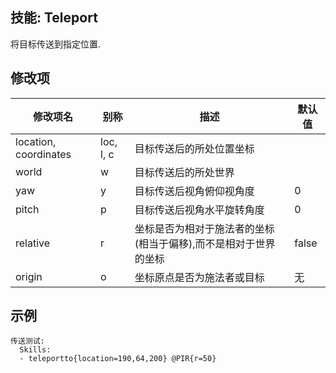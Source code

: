 技能: Teleport
--------------------------

将目标传送到指定位置.

修改项
----------

| 修改项名 | 别称    | 描述                                                                                                    | 默认值 |
|-----------|------------|----------------------------------------------------------------------------------------------------------------|---------------|
| location, coordinates | loc, l, c | 目标传送后的所处位置坐标                     |               |
| world                 | w         | 目标传送后的所处世界              |               |
| yaw                   | y         | 目标传送后视角俯仰视角度                   | 0             |
| pitch                 | p         | 目标传送后视角水平旋转角度                      | 0             |
| relative                 | r        | 坐标是否为相对于施法者的坐标(相当于偏移),而不是相对于世界的坐标 | false              |
| origin                | o         | 坐标原点是否为施法者或目标 | 无 |

示例
--------

    传送测试:
      Skills:
      - teleportto{location=190,64,200} @PIR{r=50}
